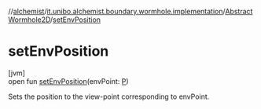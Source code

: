 //[alchemist](../../../index.md)/[it.unibo.alchemist.boundary.wormhole.implementation](../index.md)/[AbstractWormhole2D](index.md)/[setEnvPosition](set-env-position.md)

# setEnvPosition

[jvm]\
open fun [setEnvPosition](set-env-position.md)(envPoint: [P](../-point-adapter/index.md))

Sets the position to the view-point corresponding to envPoint.
